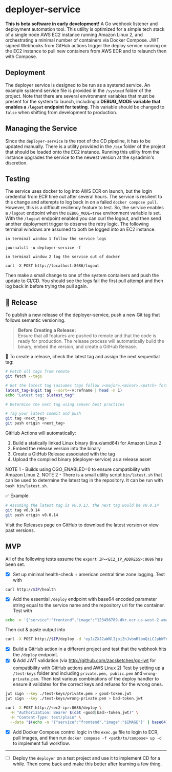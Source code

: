 # deployer-service
__This is beta software in early development!__
A Go webhook listener and deployment automation tool. This utility is optimized for a simple tech stack of a single node AWS EC2 instance running Amazon Linux 2, and orchestrating a minimal number of containers via Docker Compose.  JWT signed Webhooks from GitHub actions trigger the deploy service running on the EC2 instance to pull new containers from AWS ECR and to relaunch then with Compose.

## Deployment
The deployer service is designed to be run as a systemd service. An example systemd service file is provided in the `/systmed` folder of the project. Note that there are several environment variables that must be present for the system to launch, including a __DEBUG_MODE variable that enables a `/logout` endpoint for testing__. This variable should be changed to `false` when shifting from development to production.

## Managing the Service
Since the `deployer-service` is the root of the CD pipeline, it has to be updated manually. There is a utility provided in the `/bin` folder of the project that should be loaded onto the EC2 instance. Running this utility from the instance upgrades the service to the newest version at the sysadmin's discretion. 

## Testing
The service uses docker to log into AWS ECR on launch, but the login credential from ECR time out after several hours. The service is resilient to this change and attempts to log back in on a failed `docker compose pull`. However, this is a difficult resiliency feature to test. So, the service enables a `/logout` endpoint when the `DEBUG_MODE=true` environment variable is set. With the `/logout` endpoint enabled you can curl the logout, and then send another deployment trigger to observe the retry logic. The following terminal windows are assumed to both be logged into an EC2 instance.
```
in terminal window 1 follow the service logs

journalctl -u deployer-service -f
```
```
in terminal window 2 log the service out of docker

curl -X POST http://localhost:8686/logout
```
Then make a small change to one of the system containers and push the update to CI/CD.  You should see the logs fail the first pull attempt and then log back in before trying the pull again.

## 🚀 Release
To publish a new release of the deployer-service, push a new Git tag that follows semantic versioning.

> **Before Creating a Release:**  
> Ensure that all features are pushed to remote and that the code is ready for production. The release process will automatically build the binary, embed the version, and create a GitHub Release.

🔧 To create a release, check the latest tag and assign the next sequential tag:
```bash
# Fetch all tags from remote
git fetch --tags

# Get the latest tag (assumes tags follow v<major>.<minor>.<patch> format)
latest_tag=$(git tag --sort=-v:refname | head -n 1)
echo "Latest tag: $latest_tag"

# Determine the next tag using semver best practices

# Tag your latest commit and push
git tag <next_tag>
git push origin <next_tag>
```

GitHub Actions will automatically:
1. Build a statically linked Linux binary (linux/amd64) for Amazon Linux 2
2. Embed the release version into the binary
3. Create a GitHub Release associated with the tag
4. Upload the compiled binary (deployer-service) as a release asset
    
NOTE 1 - Builds using CGO_ENABLED=0 to ensure compatibility with Amazon Linux 2.
NOTE 2 - There is a small utility script `bin/latest.sh` that can be used to determine the latest tag in the repository. It can be run with `bash bin/latest.sh`.

✅ Example
```bash
# Assuming the latest tag is v0.0.13, the next tag would be v0.0.14
git tag v0.0.14
git push origin v0.0.14
```

Visit the Releases page on GitHub to download the latest version or view past versions.

## MVP
All of the following tests assume the `export IP=<EC2_IP_ADDRESS>:8686` has been set.
- [x] Set up minimal health-check + american central time zone logging. Test with
```bash
curl http://$IP/health
```
- [x] Add the essential `/deploy` endpoint with base64 encoded parameter string equal to the service name and the repository uri for the container. Test with 
```bash
echo -n '{"service":"frontend","image":"123456789.dkr.ecr.us-west-2.amazonaws.com/frontend:latest"}' | base64
```
Then cut & paste output into
```bash
curl -X POST http://$IP/deploy -d 'eyJzZXJ2aWNlIjoiZnJvbnRlbmQiLCJpbWFnZSI6IjEyMzQ1Njc4OS5ka3IuZWNyLnVzLXdlc3QtMi5hbWF6b25hd3MuY29tL2Zyb250ZW5kOmxhdGVzdCJ9'
```
- [x] Build a GitHub action in a different project and test that the webhook hits the `/deploy` endpoint.
- [x] 🔒 Add JWT validation (via http://github.com/zacsketches/go-jwt for compatibility with GitHub actions and AWS Linux 2) Test by setting up a `/test-keys` folder and including `private.pem, public.pem` and `wrong-private.pem`. Then test various combinations of the deploy handler to ensure it validates for the correct keys and refuses for the wrong ones.
```bash
jwt sign --key ./test-keys/private.pem > good-token.jwt
jwt sign --key ./test-keys/wrong-private.pem > bad-token.jwt

curl -X POST http://<ec2-ip>:8686/deploy \
  -H "Authorization: Bearer $(cat <good|bad>-token.jwt)" \
  -H "Content-Type: text/plain" \
  --data "$(echo -n '{"service":"frontend","image":"$IMAGE"}' | base64)"

```
- [x] Add Docker Compose control logic in the `exec.go` file to login to ECR, pull images, and then run `docker compose -f <path/to/compose> up -d` to implement full workflow.

--------------

- [ ] Deploy the `deployer` on a test project and use it to implement CD for a while.  Then come back and make this better after learning a few thing.